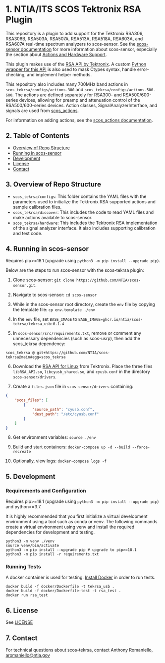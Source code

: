 # 1. NTIA/ITS SCOS Tektronix RSA Plugin

This repository is a plugin to add support for the Tektronix RSA306, RSA306B, RSA503A, RSA507A, RSA513A, RSA518A, RSA603A, and RSA607A real-time spectrum analyzers to scos-sensor. See the [scos-sensor documentation](https://github.com/NTIA/scos-sensor/blob/master/README.md) for more information about scos-sensor, especially the section about [Actions and Hardware Support](https://github.com/NTIA/scos-sensor/blob/master/README.md#actions-and-hardware-support).

This plugin makes use of the [RSA API by Tektronix](https://github.com/tektronix/RSA_API/). A custom [Python wrapper for this API](https://github.com/NTIA/tekrsa-api-wrap/) is also used to mask Ctypes syntax, handle error-checking, and implement helper methods.

This repository also includes many 700MHz band actions in `scos_tekrsa/configs/actions-300` and `scos_tekrsa/configs/actions-500-600`. The actions are defined separately for RSA300- and RSA500/600-series devices, allowing for preamp and attenuation control of the RSA500/600-series devices. Action classes, SignalAnalyzerInterface, and signals are used from [scos_actions](https://github.com/NTIA/scos-actions/).

For information on adding actions, see the [scos_actions documentation](https://github.com/NTIA/scos-actions/blob/master/README.md#adding-actions).

## 2. Table of Contents

- [Overview of Repo Structure](#3-overview-of-repo-structure)
- [Running in scos-sensor](#4-running-in-scos-sensor)
- [Development](#5-development)
- [License](#6-license)
- [Contact](#7-contact)

## 3. Overview of Repo Structure

- `scos_tekrsa/configs`: This folder contains the YAML files with the parameters used to initialize the Tektronix RSA supported actions and sample calibration files.
- `scos_tekrsa/discover`: This includes the code to read YAML files and make actions available to scos-sensor.
- `scos_tekrsa/hardware`: This includes the Tektronix RSA implementation of the signal analyzer interface. It also includes supporting calibration and test code.

## 4. Running in scos-sensor

Requires pip>=18.1 (upgrade using `python3 -m pip install --upgrade pip`).

Below are the steps to run scos-sensor with the scos-tekrsa plugin:

1. Clone scos-sensor: `git clone https://github.com/NTIA/scos-sensor.git`. 

2. Navigate to scos-sensor: `cd scos-sensor`

3. While in the scos-sensor root directory, create the `env` file by copying the template file: `cp env.template ./env`

4. In the `env` file, set `BASE_IMAGE` to `BASE_IMAGE=ghcr.io/ntia/scos-tekrsa/tekrsa_usb:0.1.4`

5. In `scos-sensor/src/requirements.txt`, remove or comment any unnecessary dependencies (such as scos-usrp), then add the scos_tekrsa dependency:

`scos_tekrsa @ git+https://github.com/NTIA/scos-tekrsa@main#egg=scos_tekrsa`

6. Download the [RSA API for Linux](https://www.tek.com/spectrum-analyzer/rsa306-software/rsa-application-programming-interface--api-for-64bit-linux--v100014) from Tektronix. Place the three files `libRSA_API.so`, `libcyusb_shared.so`, and `cyusb.conf` in the directory `scos-sensor/drivers`.

7. Create a `files.json` file in `scos-sensor/drivers` containing:

```json
{
    "scos_files": [
        {
            "source_path": "cyusb.conf",
            "dest_path": "/etc/cyusb.conf"
        }
    ]
}
```

8. Get environment variables: `source ./env`

9. Build and start containers: `docker-compose up -d --build --force-recreate`

10. Optionally, view logs: `docker-compose logs -f`

## 5. Development

### Requirements and Configuration

Requires pip>=18.1 (upgrade using `python3 -m pip install --upgrade pip`) and python>=3.7.

It is highly recommended that you first initialize a virtual development environment using a tool such as conda or venv. The following commands create a virtual environment using venv and install the required dependencies for development and testing.

```
python3 -m venv ./venv
source venv/bin/activate
python3 -m pip install --upgrade pip # upgrade to pip>=18.1
python3 -m pip install -r requirements.txt
```

### Running Tests
A docker container is used for testing. [Install Docker](https://docs.docker.com/get-docker/) in order to run tests.

```
docker build -f docker/Dockerfile -t tekrsa_usb .
docker build -f docker/Dockerfile-test -t rsa_test .
docker run rsa_test
```

## 6. License

See [LICENSE](LICENSE.md)

## 7. Contact

For technical questions about scos-tekrsa, contact Anthony Romaniello, aromaniello@ntia.gov
